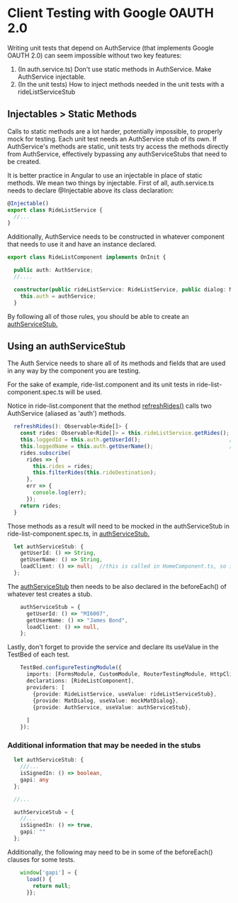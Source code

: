 # Client Testing with Google OAUTH 2.0

Writing unit tests that depend on AuthService (that implements Google OAUTH 2.0) can seem impossible without two key
features:

1) (In auth.service.ts)  Don't use static methods in AuthService. Make AuthService injectable.
2) (In the unit tests) How to inject methods needed in the unit tests with a rideListServiceStub

## Injectables > Static Methods
Calls to static methods are a lot harder, potentially impossible, to properly mock for testing. Each unit test needs
an AuthService stub of its own. If AuthService's methods are static, unit tests try access the methods directly from
AuthService, effectively bypassing any authServiceStubs that need to be created.

It is better practice in Angular to use an injectable in place of static methods. We mean two things by injectable. 
First of all, auth.service.ts needs to declare @Injectable above its class declaration:
```typescript
@Injectable()
export class RideListService {
  //...
}
```
Additionally, AuthService needs to be constructed in whatever component that needs to use it and have an instance 
declared.

```typescript
export class RideListComponent implements OnInit {

  public auth: AuthService;
  //....

  constructor(public rideListService: RideListService, public dialog: MatDialog, private authService: AuthService) {
    this.auth = authService;
  }
```

By following all of those rules, you should be able to create an [authServiceStub.](https://github.com/UMM-CSci-3601-S19/iteration-4-endgame/commit/9f68640730914f344da409694503feae6398f085#diff-35a4102284b8f6a18c7a199c717f8351)

## Using an authServiceStub

The Auth Service needs to share all of its methods and fields that are used in any way by the 
component you are testing.

For the sake of example, ride-list.component and its unit tests in ride-list-component.spec.ts will be used. 

Notice in ride-list.component that the method [refreshRides()](https://github.com/UMM-CSci-3601-S19/iteration-4-endgame/commit/9f68640730914f344da409694503feae6398f085#diff-59db8952d73dfe317f65c6187d2b7d14R215) calls two AuthService (aliased as 'auth') methods.

```typescript
  refreshRides(): Observable<Ride[]> {
    const rides: Observable<Ride[]> = this.rideListService.getRides();
    this.loggedId = this.auth.getUserId();                            //AuthService Method #1
    this.loggedName = this.auth.getUserName();                        //AuthService Method #2
    rides.subscribe(
      rides => {
        this.rides = rides;
        this.filterRides(this.rideDestination);
      },
      err => {
        console.log(err);
      });
    return rides;
  }
```

Those methods as a result will need to be mocked in the authServiceStub in ride-list-component.spec.ts, 
in [authServiceStub.](https://github.com/UMM-CSci-3601-S19/iteration-4-endgame/commit/9f68640730914f344da409694503feae6398f085#diff-35a4102284b8f6a18c7a199c717f8351L27)


```typescript
  let authServiceStub: {
    getUserId: () => String,
    getUserName: () => String,
    loadClient: () => null;  //this is called in HomeComponent.ts, so it is needed in mocking too
  };
```

The [authServiceStub](https://github.com/UMM-CSci-3601-S19/iteration-4-endgame/commit/cee25fddae99cc8732deda90c35ad2f21d944d40#diff-35a4102284b8f6a18c7a199c717f8351L169) then needs to be also declared in the beforeEach() of whatever test creates a stub. 

```typescript
    authServiceStub = {
      getUserId: () => "MI6007",
      getUserName: () => "James Bond",
      loadClient: () => null,
    };
```

Lastly, don't forget to provide the service and declare its useValue in the TestBed of each test. 
```typescript
    TestBed.configureTestingModule({
      imports: [FormsModule, CustomModule, RouterTestingModule, HttpClientModule],
      declarations: [RideListComponent],
      providers: [
        {provide: RideListService, useValue: rideListServiceStub},
        {provide: MatDialog, useValue: mockMatDialog},
        {provide: AuthService, useValue: authServiceStub},              // AuthService
        
      ]
    });
```

### Additional information that may be needed in the stubs

```typescript
  let authServiceStub: {
    ///...
    isSignedIn: () => boolean,     
    gapi: any                      
  };

  //...

  authServiceStub = {
    //...
    isSignedIn: () => true,
    gapi: ""
  };
```

Additionally, the following may need to be in some of the beforeEach() clauses for some tests. 

```typescript
    window['gapi'] = {
      load() {
        return null;
      }};
```










